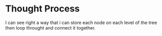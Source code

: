 # Thought Process

I can see right a way that i can store each node on each level of the tree then loop throught and connect it together.

